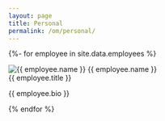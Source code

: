 ```yaml
---
layout: page
title: Personal
permalink: /om/personal/  
---
```


{%- for employee in site.data.employees %}
<div class="employee">
<img src="/img/{{ employee.photo }}.jpg" class="employee-photo" alt="{{ employee.name }}"/>
<span class="name">{{ employee.name }}</span><br>
<span class="title">{{ employee.title }}</span><br>

<p class="bio">{{ employee.bio }}</p>
</div>
{% endfor %}
